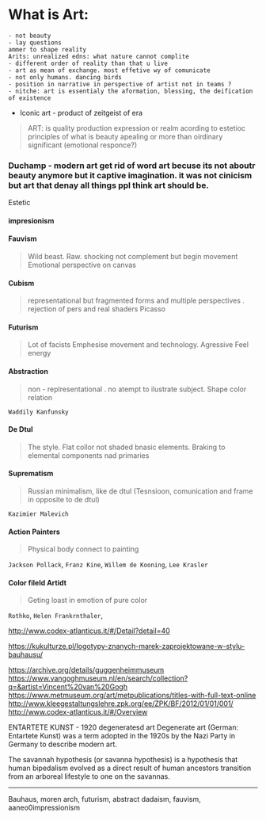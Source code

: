
# What is Art:
```
- not beauty
- lay questions
ammer to shape reality
Arits: unrealized edns: what nature cannot complite
- different order of reality than that u live
- art as mean of exchange. most effetive wy of comunicate
- not only humans. dancing birds
- position in narrative in perspective of artist not in teams ?
- nitche: art is essentialy the aformation, blessing, the deification  of existence
```


- Iconic art - product of zeitgeist of era

>ART: is quality production expression or realm acording to estetioc  principles of what is beauty apealing or more than oirdinary significant (emotional responce?)   

### Duchamp - modern art get rid of word art becuse its not aboutr beauty anymore but it captive imagination. it was not cinicism but art that denay all things ppl think art should be.
Estetic

   #### impresionism   

#### Fauvism   
> Wild beast.   Raw. shocking not complement but begin movement
Emotional perspective on canvas

#### Cubism
> representational but fragmented forms and multiple perspectives . rejection of pers and real shaders
Picasso

#### Futurism
> Lot of facists  Emphesise movement and technology. Agressive Feel energy

#### Abstraction  
> non - replresentational . no atempt to ilustrate subject. Shape color relation

`Waddily Kanfunsky`

#### De Dtul
> The style. Flat collor not shaded bnasic elements. Braking to elemental components nad primaries

#### Suprematism
> Russian minimalism, like de dtul (Tesnsioon, comunication and frame in opposite to de dtul)

`Kazimier Malevich`

#### Action Painters
> Physical body connect to painting

`Jackson Pollack`, `Franz Kine`, `Willem de Kooning`, `Lee Krasler`

#### Color fileld Artidt
> Geting loast in emotion of pure color

`Rothko`, `Helen Frankrnthaler`,

http://www.codex-atlanticus.it/#/Detail?detail=40

https://kukulturze.pl/logotypy-znanych-marek-zaprojektowane-w-stylu-bauhausu/

https://archive.org/details/guggenheimmuseum  
https://www.vangoghmuseum.nl/en/search/collection?q=&artist=Vincent%20van%20Gogh  
https://www.metmuseum.org/art/metpublications/titles-with-full-text-online  
http://www.kleegestaltungslehre.zpk.org/ee/ZPK/BF/2012/01/01/001/
http://www.codex-atlanticus.it/#/Overview


ENTARTETE KUNST - 1920 degeneratesd art
Degenerate art (German: Entartete Kunst) was a term adopted in the 1920s by the Nazi Party in Germany to describe modern art.



The savannah hypothesis (or savanna hypothesis) is a hypothesis that human bipedalism evolved as a direct result of human ancestors transition from an arboreal lifestyle to one on the savannas.

---
Bauhaus, moren arch, futurism, abstract dadaism, fauvism, aaneo0impressionism
